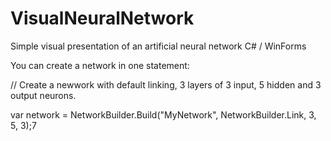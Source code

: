 VisualNeuralNetwork
===================

Simple visual presentation of an artificial neural network
C# / WinForms

You can create a network in one statement: 

// Create a newwork with default linking, 3 layers of 3 input, 5 hidden and 3 output neurons.

var network = NetworkBuilder.Build("MyNetwork", NetworkBuilder.Link, 3, 5, 3);7

